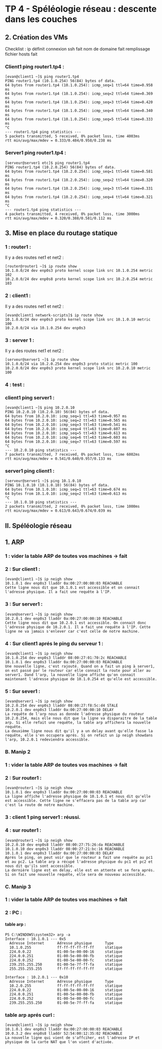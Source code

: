 # TP 4 - Spéléologie réseau : descente dans les couches #
## 2. Création des VMs ##
Checklist :
ip définit
connexion ssh fait
nom de domaine fait
remplissage fichier hosts fait
### Client1 ping router1.tp4 : ###
```
[evan@client1 ~]$ ping router1.tp4
PING router1.tp4 (10.1.0.254) 56(84) bytes of data.
64 bytes from router1.tp4 (10.1.0.254): icmp_seq=1 ttl=64 time=0.958 ms
64 bytes from router1.tp4 (10.1.0.254): icmp_seq=2 ttl=64 time=0.369 ms
64 bytes from router1.tp4 (10.1.0.254): icmp_seq=3 ttl=64 time=0.420 ms
64 bytes from router1.tp4 (10.1.0.254): icmp_seq=4 ttl=64 time=0.340 ms
64 bytes from router1.tp4 (10.1.0.254): icmp_seq=5 ttl=64 time=0.333 ms
^C
--- router1.tp4 ping statistics ---
5 packets transmitted, 5 received, 0% packet loss, time 4003ms
rtt min/avg/max/mdev = 0.333/0.484/0.958/0.238 ms
```
### Server1 ping router1.tp4 : ###
```
[serveur@server1 etc]$ ping router1.tp4
PING router1.tp4 (10.2.0.254) 56(84) bytes of data.
64 bytes from router1.tp4 (10.2.0.254): icmp_seq=1 ttl=64 time=0.581 ms
64 bytes from router1.tp4 (10.2.0.254): icmp_seq=2 ttl=64 time=0.320 ms
64 bytes from router1.tp4 (10.2.0.254): icmp_seq=3 ttl=64 time=0.331 ms
64 bytes from router1.tp4 (10.2.0.254): icmp_seq=4 ttl=64 time=0.321 ms
^C
--- router1.tp4 ping statistics ---
4 packets transmitted, 4 received, 0% packet loss, time 3000ms
rtt min/avg/max/mdev = 0.320/0.388/0.581/0.112 ms
```
 ## 3. Mise en place du routage statique ##
### 1 : router1 : ###

Il y a des routes net1 et net2 :
```
[router@router1 ~]$ ip route show
10.1.0.0/24 dev enp0s3 proto kernel scope link src 10.1.0.254 metric 102
10.2.0.0/24 dev enp0s8 proto kernel scope link src 10.2.0.254 metric 103
```
### 2 : client1 : ###

Il y a des routes net1 et net2 :
```
[evan@client1 network-scripts]$ ip route show
10.1.0.0/24 dev enp0s3 proto kernel scope link src 10.1.0.10 metric 100
10.2.0.0/24 via 10.1.0.254 dev enp0s3
```
### 3 : server 1 : ###

Il y a des routes net1 et net2 :
```
[serveur@server1 ~]$ ip route show
10.1.0.0/24 via 10.2.0.254 dev enp0s3 proto static metric 100
10.2.0.0/24 dev enp0s3 proto kernel scope link src 10.2.0.10 metric 100
```
### 4 : test : ###

### client1 ping server1 : ###
```
[evan@client1 ~]$ ping 10.2.0.10
PING 10.2.0.10 (10.2.0.10) 56(84) bytes of data.
64 bytes from 10.2.0.10: icmp_seq=1 ttl=63 time=0.957 ms
64 bytes from 10.2.0.10: icmp_seq=2 ttl=63 time=0.565 ms
64 bytes from 10.2.0.10: icmp_seq=3 ttl=63 time=0.541 ms
64 bytes from 10.2.0.10: icmp_seq=4 ttl=63 time=0.607 ms
64 bytes from 10.2.0.10: icmp_seq=5 ttl=63 time=0.613 ms
64 bytes from 10.2.0.10: icmp_seq=6 ttl=63 time=0.603 ms
64 bytes from 10.2.0.10: icmp_seq=7 ttl=63 time=0.597 ms
^C
--- 10.2.0.10 ping statistics ---
7 packets transmitted, 7 received, 0% packet loss, time 6002ms
rtt min/avg/max/mdev = 0.541/0.640/0.957/0.133 ms
```
### server1 ping client1 : ###
```
[serveur@server1 ~]$ ping 10.1.0.10
PING 10.1.0.10 (10.1.0.10) 56(84) bytes of data.
64 bytes from 10.1.0.10: icmp_seq=1 ttl=63 time=0.674 ms
64 bytes from 10.1.0.10: icmp_seq=2 ttl=63 time=0.613 ms
^C
--- 10.1.0.10 ping statistics ---
2 packets transmitted, 2 received, 0% packet loss, time 1000ms
rtt min/avg/max/mdev = 0.613/0.643/0.674/0.039 ms
```
## II. Spéléologie réseau ##

## 1. ARP ##

### 1 : vider la table ARP de toutes vos machines -> fait ###

### 2 : Sur client1 : ###
```
[evan@client1 ~]$ ip neigh show
10.1.0.1 dev enp0s3 lladdr 0a:00:27:00:00:03 REACHABLE
Cette ligne nous dit que 10.1.0.1 est accessible et on connait l'adresse physique. Il a fait une requête à l'IP.
```
### 3 : Sur server1 : ###
```
[evan@server1 ~]$ ip neigh show
10.2.0.1 dev enp0s3 lladdr 0a:00:27:00:00:10 REACHABLE
Cette ligne nous dit que 10.2.0.1 est accessible. On connait donc l'adresse physique de 10.2.0.1. Il a fait une requête à l'IP. Cette ligne ne va jamais s'enlever car c'est celle de notre machine.
```
### 4 : Sur client1 aprés le ping du serveur 1 : ###
```
[evan@client1 ~]$ ip neigh show
10.1.0.254 dev enp0s3 lladdr 08:00:27:01:70:2c REACHABLE
10.1.0.1 dev enp0s3 lladdr 0a:00:27:00:00:03 REACHABLE
Une nouvelle ligne, c'est rajouté. Quand on a fait un ping à server1, on est passé par le routeur car elle connait la route pour aller au server1. Dand l'arp, la nouvelle ligne affiche qu'on connait maintenant l'adresse physique de 10.1.0.254 et qu'elle est accessible.
```
### 5 : Sur sever1 : ###
```
[evan@server1 ~]$ ip neigh show
10.2.0.254 dev enp0s3 lladdr 08:00:27:f8:5c:d4 STALE
10.2.0.1 dev enp0s3 lladdr 0a:00:27:00:00:10 DELAY
La requête de l'arp nous as donnée l'adresse physique du routeur 10.2.0.254, mais elle nous dit que la ligne va disparaitre de la table arp. Si elle refait une requête, la table arp affichera la nouvelle requête.
La deuxième ligne nous dit qu'il y a un delay avant qu'elle fasse la requête, elle s'en occupera aprés. Si on refait un ip neigh showdans l'arp, 10.2.0.1 redeviendra accessible.
```
### B. Manip 2 ###

### 1 : vider la table ARP de toutes vos machines -> fait ###

### 2 : Sur router1 : ###
```
[evan@router1 ~]$ ip neigh show
10.1.0.1 dev enp0s3 lladdr 0a:00:27:00:00:03 REACHABLE
La ligne affiche l'adresse physique de 10.1.0.1 et nous dit qu'elle est accessible. Cette ligne ne s'effacera pas de la table arp car c'est la route de notre machine.
```
### 3 : client 1 ping server1 : réussi. ###

### 4 : sur router1 : ###
```
[evan@router1 ~]$ ip neigh show
10.2.0.10 dev enp0s8 lladdr 08:00:27:75:26:da REACHABLE
10.1.0.10 dev enp0s3 lladdr 08:00:27:21:bc:16 REACHABLE
10.1.0.1 dev enp0s3 lladdr 0a:00:27:00:00:03 DELAY
Aprés le ping, on peut voir que le routeur a fait une requête au pc1 et au pc2. La table arp a récupé l'adresse physique du pc1 et pc2 et nous dit qu'ils sont accessible.
La dernière ligne est en delay, elle est en attente et se fera aprés. Si on fait une nouvelle requête, elle sera de nouveau accessible.
```
### C. Manip 3 ###

### 1 : vider la table ARP de toutes vos machines -> fait ###

### 2 : PC : ###

#### table arp : ####
```
PS C:\WINDOWS\system32> arp -a
Interface : 10.1.0.1 --- 0x5
  Adresse Internet      Adresse physique      Type
  10.1.0.255            ff-ff-ff-ff-ff-ff     statique
  224.0.0.22            01-00-5e-00-00-16     statique
  224.0.0.251           01-00-5e-00-00-fb     statique
  224.0.0.252           01-00-5e-00-00-fc     statique
  239.255.255.250       01-00-5e-7f-ff-fa     statique
  255.255.255.255       ff-ff-ff-ff-ff-ff     statique

Interface : 10.2.0.1 --- 0x10
  Adresse Internet      Adresse physique      Type
  10.2.0.255            ff-ff-ff-ff-ff-ff     statique
  224.0.0.22            01-00-5e-00-00-16     statique
  224.0.0.251           01-00-5e-00-00-fb     statique
  224.0.0.252           01-00-5e-00-00-fc     statique
  239.255.255.250       01-00-5e-7f-ff-fa     statique
```
### table arp aprés curl : ###
```
[evan@client1 ~]$ ip neigh show
10.1.0.1 dev enp0s3 lladdr 0a:00:27:00:00:03 REACHABLE
10.0.3.2 dev enp0s8 lladdr 52:54:00:12:35:02 REACHABLE
La nouvelle ligne qui vient de s'affciher, est l'adresse IP et physique de la carte NAT que l'on vient d'activée.
```